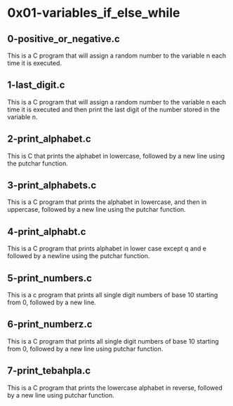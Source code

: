 # 0x01-variables_if_else_while

## 0-positive_or_negative.c
This is a C program that  will assign a random number to the variable n each time it is executed.
## 1-last_digit.c
This is a C program that will assign a random number to the variable n each time it is executed and then print the last digit of the number stored in the variable n.
## 2-print_alphabet.c
This is C that  prints the alphabet in lowercase, followed by a new line using the putchar function.
## 3-print_alphabets.c
This is a C program that prints the alphabet in lowercase, and then in uppercase, followed by a new line using the putchar function.
## 4-print_alphabt.c
This is a C program that prints alphabet in lower case except q and e followed by a newline using the putchar function.
## 5-print_numbers.c
This is a c program that prints all single digit numbers of base 10 starting from 0, followed by a new line.
## 6-print_numberz.c
This is a C program that prints all single digit numbers of base 10 starting from 0, followed by a new line using putchar function.
## 7-print_tebahpla.c
This is a C program that prints the lowercase alphabet in reverse, followed by a new line using putchar function.
